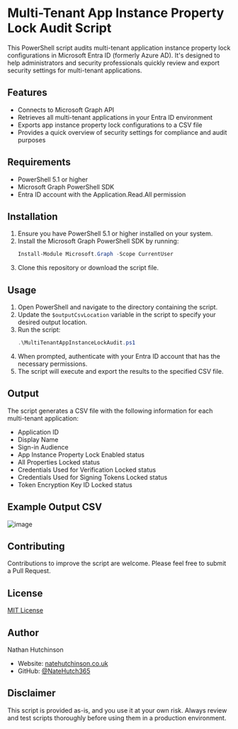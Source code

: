 # Multi-Tenant App Instance Property Lock Audit Script

This PowerShell script audits multi-tenant application instance property lock configurations in Microsoft Entra ID (formerly Azure AD). It's designed to help administrators and security professionals quickly review and export security settings for multi-tenant applications.

## Features

- Connects to Microsoft Graph API
- Retrieves all multi-tenant applications in your Entra ID environment
- Exports app instance property lock configurations to a CSV file
- Provides a quick overview of security settings for compliance and audit purposes

## Requirements

- PowerShell 5.1 or higher
- Microsoft Graph PowerShell SDK
- Entra ID account with the Application.Read.All permission

## Installation

1. Ensure you have PowerShell 5.1 or higher installed on your system.
2. Install the Microsoft Graph PowerShell SDK by running:
   ```powershell
   Install-Module Microsoft.Graph -Scope CurrentUser
   ```
3. Clone this repository or download the script file.

## Usage

1. Open PowerShell and navigate to the directory containing the script.
2. Update the `$outputCsvLocation` variable in the script to specify your desired output location.
3. Run the script:
   ```powershell
   .\MultiTenantAppInstanceLockAudit.ps1
   ```
4. When prompted, authenticate with your Entra ID account that has the necessary permissions.
5. The script will execute and export the results to the specified CSV file.

## Output

The script generates a CSV file with the following information for each multi-tenant application:

- Application ID
- Display Name
- Sign-in Audience
- App Instance Property Lock Enabled status
- All Properties Locked status
- Credentials Used for Verification Locked status
- Credentials Used for Signing Tokens Locked status
- Token Encryption Key ID Locked status

## Example Output CSV

![image](https://github.com/user-attachments/assets/b80cadce-5f55-4fc7-8fd5-c40ea320f99c)


## Contributing

Contributions to improve the script are welcome. Please feel free to submit a Pull Request.

## License

[MIT License](LICENSE)

## Author

Nathan Hutchinson

- Website: [natehutchinson.co.uk](https://natehutchinson.co.uk)
- GitHub: [@NateHutch365](https://github.com/NateHutch365)

## Disclaimer

This script is provided as-is, and you use it at your own risk. Always review and test scripts thoroughly before using them in a production environment.
